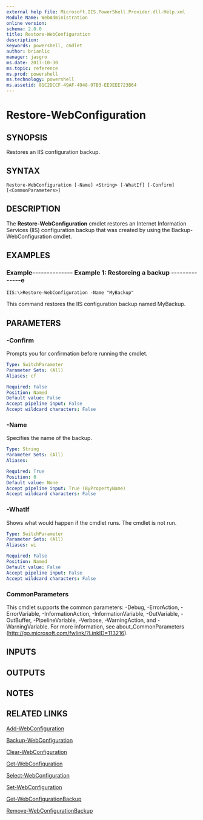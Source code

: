```yaml
---
external help file: Microsoft.IIS.PowerShell.Provider.dll-Help.xml
Module Name: WebAdministration
online version: 
schema: 2.0.0
title: Restore-WebConfiguration
description: 
keywords: powershell, cmdlet
author: brianlic
manager: jasgro
ms.date: 2017-10-30
ms.topic: reference
ms.prod: powershell
ms.technology: powershell
ms.assetid: 81C2DCCF-49AF-4948-97B3-EE9EEE723B64
---
```


# Restore-WebConfiguration

## SYNOPSIS
Restores an IIS configuration backup.

## SYNTAX

```
Restore-WebConfiguration [-Name] <String> [-WhatIf] [-Confirm] [<CommonParameters>]
```

## DESCRIPTION
The **Restore-WebConfiguration** cmdlet restores an Internet Information Services (IIS) configuration backup that was created by using the Backup-WebConfiguration cmdlet.

## EXAMPLES

### Example-------------- Example 1: Restoreing a backup --------------e
```
IIS:\>Restore-WebConfiguration -Name "MyBackup"
```

This command restores the IIS configuration backup named MyBackup.

## PARAMETERS

### -Confirm
Prompts you for confirmation before running the cmdlet.

```yaml
Type: SwitchParameter
Parameter Sets: (All)
Aliases: cf

Required: False
Position: Named
Default value: False
Accept pipeline input: False
Accept wildcard characters: False
```

### -Name
Specifies the name of the backup.

```yaml
Type: String
Parameter Sets: (All)
Aliases: 

Required: True
Position: 0
Default value: None
Accept pipeline input: True (ByPropertyName)
Accept wildcard characters: False
```

### -WhatIf
Shows what would happen if the cmdlet runs.
The cmdlet is not run.

```yaml
Type: SwitchParameter
Parameter Sets: (All)
Aliases: wi

Required: False
Position: Named
Default value: False
Accept pipeline input: False
Accept wildcard characters: False
```

### CommonParameters
This cmdlet supports the common parameters: -Debug, -ErrorAction, -ErrorVariable, -InformationAction, -InformationVariable, -OutVariable, -OutBuffer, -PipelineVariable, -Verbose, -WarningAction, and -WarningVariable. For more information, see about_CommonParameters (http://go.microsoft.com/fwlink/?LinkID=113216).

## INPUTS

## OUTPUTS

## NOTES

## RELATED LINKS

[Add-WebConfiguration](./Add-WebConfiguration.md)

[Backup-WebConfiguration](./Backup-WebConfiguration.md)

[Clear-WebConfiguration](./Clear-WebConfiguration.md)

[Get-WebConfiguration](./Get-WebConfiguration.md)

[Select-WebConfiguration](./Select-WebConfiguration.md)

[Set-WebConfiguration](./Set-WebConfiguration.md)

[Get-WebConfigurationBackup](./Get-WebConfigurationBackup.md)

[Remove-WebConfigurationBackup](./Remove-WebConfigurationBackup.md)

